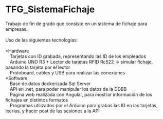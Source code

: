 # TFG_SistemaFichaje
Trabajo de fin de grado que consiste en un sistema de fichaje para empresas.<br/>
<br/>
Uso de las siguientes tecnologías:<br/>
<br/>
*Hardware<br/>
&emsp;Tarjetas con ID grabada, representando las ID de los empleados<br/>
&emsp;Arduino UNO R3 + Lector de tarjetas RFID Rc522 -> simular fichaje, pasando la tarjeta por el lector<br/>
&emsp;Protoboard, cables y USB para realizar las conexiones<br/>
*Software<br/>
&emsp;Base de datos dockerizada Sql Server<br/>
&emsp;API en .net, para poder manipular los datos de la DDBB<br/>
&emsp;Página web realizada con Angular, para mostrar información de los fichajes en distintos formatos<br/>
&emsp;Programas utilizados por el Arduino para grabas las ID en las tarjetas, leerlas, y hacer post de las sesiones a la API<br/>
